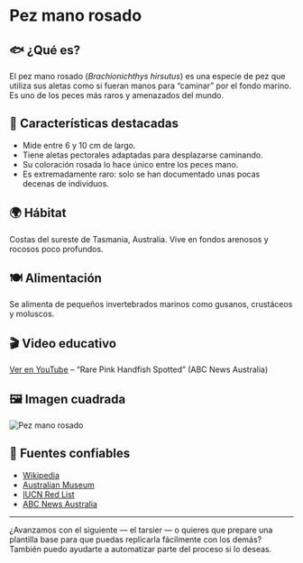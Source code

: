 # Pez mano rosado

## 🐟 ¿Qué es?
El pez mano rosado (*Brachionichthys hirsutus*) es una especie de pez que utiliza sus aletas como si fueran manos para “caminar” por el fondo marino. Es uno de los peces más raros y amenazados del mundo.

## 📌 Características destacadas
- Mide entre 6 y 10 cm de largo.
- Tiene aletas pectorales adaptadas para desplazarse caminando.
- Su coloración rosada lo hace único entre los peces mano.
- Es extremadamente raro: solo se han documentado unas pocas decenas de individuos.

## 🌍 Hábitat
Costas del sureste de Tasmania, Australia. Vive en fondos arenosos y rocosos poco profundos.

## 🍽️ Alimentación
Se alimenta de pequeños invertebrados marinos como gusanos, crustáceos y moluscos.

## 🎬 Video educativo
[Ver en YouTube](https://www.youtube.com/watch?v=Z3zFfI4gGxY) – “Rare Pink Handfish Spotted” (ABC News Australia)

## 🖼️ Imagen cuadrada
![Pez mano rosado](https://upload.wikimedia.org/wikipedia/commons/thumb/4/4e/Brachionichthys_hirsutus.jpg/800px-Brachionichthys_hirsutus.jpg)

## 🔗 Fuentes confiables
- [Wikipedia](https://es.wikipedia.org/wiki/Brachionichthys_hirsutus)
- [Australian Museum](https://australian.museum/learn/animals/fishes/pink-handfish/)
- [IUCN Red List](https://www.iucnredlist.org/species/12372/12372)
- [ABC News Australia](https://www.abc.net.au/news/2021-02-22/rare-pink-handfish-spotted-in-tasmania/13179888)

---

¿Avanzamos con el siguiente — el tarsier — o quieres que prepare una plantilla base para que puedas replicarla fácilmente con los demás? También puedo ayudarte a automatizar parte del proceso si lo deseas.